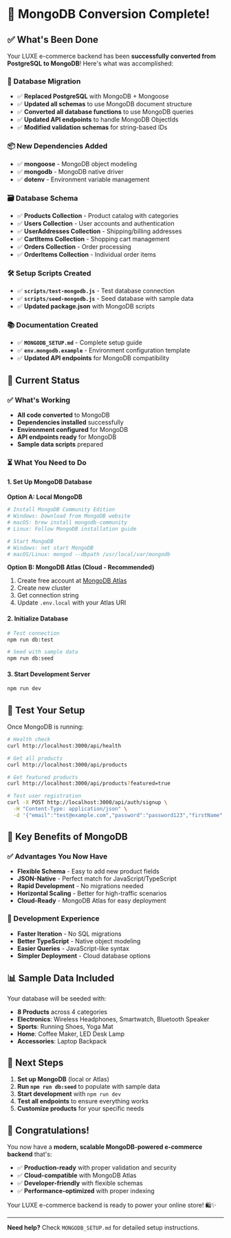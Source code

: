 # 🎉 MongoDB Conversion Complete!

## ✅ What's Been Done

Your LUXE e-commerce backend has been **successfully converted from PostgreSQL to MongoDB**! Here's what was accomplished:

### 🔄 Database Migration

- ✅ **Replaced PostgreSQL** with MongoDB + Mongoose
- ✅ **Updated all schemas** to use MongoDB document structure
- ✅ **Converted all database functions** to use MongoDB queries
- ✅ **Updated API endpoints** to handle MongoDB ObjectIds
- ✅ **Modified validation schemas** for string-based IDs

### 📦 New Dependencies Added

- ✅ **mongoose** - MongoDB object modeling
- ✅ **mongodb** - MongoDB native driver
- ✅ **dotenv** - Environment variable management

### 🗃️ Database Schema

- ✅ **Products Collection** - Product catalog with categories
- ✅ **Users Collection** - User accounts and authentication
- ✅ **UserAddresses Collection** - Shipping/billing addresses
- ✅ **CartItems Collection** - Shopping cart management
- ✅ **Orders Collection** - Order processing
- ✅ **OrderItems Collection** - Individual order items

### 🛠️ Setup Scripts Created

- ✅ **`scripts/test-mongodb.js`** - Test database connection
- ✅ **`scripts/seed-mongodb.js`** - Seed database with sample data
- ✅ **Updated package.json** with MongoDB scripts

### 📚 Documentation Created

- ✅ **`MONGODB_SETUP.md`** - Complete setup guide
- ✅ **`env.mongodb.example`** - Environment configuration template
- ✅ **Updated API endpoints** for MongoDB compatibility

## 🚀 Current Status

### ✅ What's Working

- **All code converted** to MongoDB
- **Dependencies installed** successfully
- **Environment configured** for MongoDB
- **API endpoints ready** for MongoDB
- **Sample data scripts** prepared

### ⏳ What You Need to Do

#### 1. Set Up MongoDB Database

**Option A: Local MongoDB**

```bash
# Install MongoDB Community Edition
# Windows: Download from MongoDB website
# macOS: brew install mongodb-community
# Linux: Follow MongoDB installation guide

# Start MongoDB
# Windows: net start MongoDB
# macOS/Linux: mongod --dbpath /usr/local/var/mongodb
```

**Option B: MongoDB Atlas (Cloud - Recommended)**

1. Create free account at [MongoDB Atlas](https://www.mongodb.com/atlas)
2. Create new cluster
3. Get connection string
4. Update `.env.local` with your Atlas URI

#### 2. Initialize Database

```bash
# Test connection
npm run db:test

# Seed with sample data
npm run db:seed
```

#### 3. Start Development Server

```bash
npm run dev
```

## 🧪 Test Your Setup

Once MongoDB is running:

```bash
# Health check
curl http://localhost:3000/api/health

# Get all products
curl http://localhost:3000/api/products

# Get featured products
curl http://localhost:3000/api/products?featured=true

# Test user registration
curl -X POST http://localhost:3000/api/auth/signup \
  -H "Content-Type: application/json" \
  -d '{"email":"test@example.com","password":"password123","firstName":"John","lastName":"Doe"}'
```

## 🎯 Key Benefits of MongoDB

### ✅ Advantages You Now Have

- **Flexible Schema** - Easy to add new product fields
- **JSON-Native** - Perfect match for JavaScript/TypeScript
- **Rapid Development** - No migrations needed
- **Horizontal Scaling** - Better for high-traffic scenarios
- **Cloud-Ready** - MongoDB Atlas for easy deployment

### 🔧 Development Experience

- **Faster Iteration** - No SQL migrations
- **Better TypeScript** - Native object modeling
- **Easier Queries** - JavaScript-like syntax
- **Simpler Deployment** - Cloud database options

## 📊 Sample Data Included

Your database will be seeded with:

- **8 Products** across 4 categories
- **Electronics**: Wireless Headphones, Smartwatch, Bluetooth Speaker
- **Sports**: Running Shoes, Yoga Mat
- **Home**: Coffee Maker, LED Desk Lamp
- **Accessories**: Laptop Backpack

## 🚀 Next Steps

1. **Set up MongoDB** (local or Atlas)
2. **Run `npm run db:seed`** to populate with sample data
3. **Start development** with `npm run dev`
4. **Test all endpoints** to ensure everything works
5. **Customize products** for your specific needs

## 🎉 Congratulations!

You now have a **modern, scalable MongoDB-powered e-commerce backend** that's:

- ✅ **Production-ready** with proper validation and security
- ✅ **Cloud-compatible** with MongoDB Atlas
- ✅ **Developer-friendly** with flexible schemas
- ✅ **Performance-optimized** with proper indexing

Your LUXE e-commerce backend is ready to power your online store! 🛍️✨

---

**Need help?** Check `MONGODB_SETUP.md` for detailed setup instructions.
